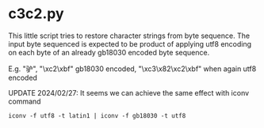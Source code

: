 # c3c2.py

This little script tries to restore character strings from byte sequence.  The input byte sequenced is expected to be product of applying utf8 encoding on each byte of an already gb18030 encoded byte sequence.

E.g. "驴", "\xc2\xbf" gb18030 encoded, "\xc3\x82\xc2\xbf" when again utf8 encoded

UPDATE 2024/02/27: It seems we can achieve the same effect with iconv command

    iconv -f utf8 -t latin1 | iconv -f gb18030 -t utf8
